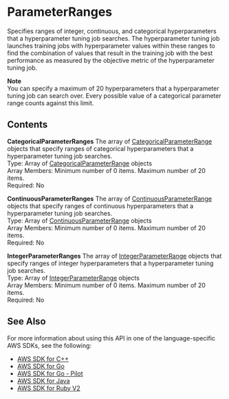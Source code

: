 # ParameterRanges<a name="API_ParameterRanges"></a>

Specifies ranges of integer, continuous, and categorical hyperparameters that a hyperparameter tuning job searches\. The hyperparameter tuning job launches training jobs with hyperparameter values within these ranges to find the combination of values that result in the training job with the best performance as measured by the objective metric of the hyperparameter tuning job\.

**Note**  
You can specify a maximum of 20 hyperparameters that a hyperparameter tuning job can search over\. Every possible value of a categorical parameter range counts against this limit\.

## Contents<a name="API_ParameterRanges_Contents"></a>

 **CategoricalParameterRanges**   <a name="SageMaker-Type-ParameterRanges-CategoricalParameterRanges"></a>
The array of [CategoricalParameterRange](API_CategoricalParameterRange.md) objects that specify ranges of categorical hyperparameters that a hyperparameter tuning job searches\.  
Type: Array of [CategoricalParameterRange](API_CategoricalParameterRange.md) objects  
Array Members: Minimum number of 0 items\. Maximum number of 20 items\.  
Required: No

 **ContinuousParameterRanges**   <a name="SageMaker-Type-ParameterRanges-ContinuousParameterRanges"></a>
The array of [ContinuousParameterRange](API_ContinuousParameterRange.md) objects that specify ranges of continuous hyperparameters that a hyperparameter tuning job searches\.  
Type: Array of [ContinuousParameterRange](API_ContinuousParameterRange.md) objects  
Array Members: Minimum number of 0 items\. Maximum number of 20 items\.  
Required: No

 **IntegerParameterRanges**   <a name="SageMaker-Type-ParameterRanges-IntegerParameterRanges"></a>
The array of [IntegerParameterRange](API_IntegerParameterRange.md) objects that specify ranges of integer hyperparameters that a hyperparameter tuning job searches\.  
Type: Array of [IntegerParameterRange](API_IntegerParameterRange.md) objects  
Array Members: Minimum number of 0 items\. Maximum number of 20 items\.  
Required: No

## See Also<a name="API_ParameterRanges_SeeAlso"></a>

For more information about using this API in one of the language\-specific AWS SDKs, see the following:
+  [AWS SDK for C\+\+](https://docs.aws.amazon.com/goto/SdkForCpp/sagemaker-2017-07-24/ParameterRanges) 
+  [AWS SDK for Go](https://docs.aws.amazon.com/goto/SdkForGoV1/sagemaker-2017-07-24/ParameterRanges) 
+  [AWS SDK for Go \- Pilot](https://docs.aws.amazon.com/goto/SdkForGoPilot/sagemaker-2017-07-24/ParameterRanges) 
+  [AWS SDK for Java](https://docs.aws.amazon.com/goto/SdkForJava/sagemaker-2017-07-24/ParameterRanges) 
+  [AWS SDK for Ruby V2](https://docs.aws.amazon.com/goto/SdkForRubyV2/sagemaker-2017-07-24/ParameterRanges) 